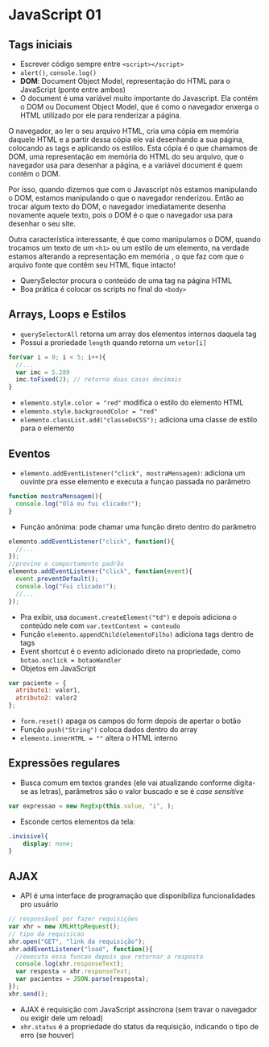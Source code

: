 # JavaScript 01

## Tags iniciais
- Escrever código sempre entre ```<script></script>```
- ```alert()```, ```console.log()```
- **DOM**: Document Object Model, representação do HTML para o JavaScript (ponte entre ambos)
 - O document é uma variável muito importante do Javascript. Ela contém o DOM ou Document Object Model, que é como o navegador enxerga o HTML utilizado por ele para renderizar a página.

O navegador, ao ler o seu arquivo HTML, cria uma cópia em memória daquele HTML e a partir dessa cópia ele vai desenhando a sua página, colocando as tags e aplicando os estilos. Esta cópia é o que chamamos de DOM, uma representação em memória do HTML do seu arquivo, que o navegador usa para desenhar a página, e a variável document é quem contêm o DOM.

Por isso, quando dizemos que com o Javascript nós estamos manipulando o DOM, estamos manipulando o que o navegador renderizou. Então ao trocar algum texto do DOM, o navegador imediatamente desenha novamente aquele texto, pois o DOM é o que o navegador usa para desenhar o seu site.

Outra característica interessante, é que como manipulamos o DOM, quando trocamos um texto de um ```<h1>``` ou um estilo de um elemento, na verdade estamos alterando a representação em memória , o que faz com que o arquivo fonte que contêm seu HTML fique intacto!

- QuerySelector procura o conteúdo de uma tag na página HTML
- Boa prática é colocar os scripts no final do ```<body>```

## Arrays, Loops e Estilos
- ```querySelectorAll``` retorna um array dos elementos internos daquela tag
 - Possui a proriedade ```length``` quando retorna um ```vetor[i]```
```JavaScript
for(var i = 0; i < 5; i++){
  //...
  var imc = 5.289
  imc.toFixed(2); // retorna duas casas decimais
}
```
- ```elemento.style.color = "red"``` modifica o estilo do elemento HTML
- ```elemento.style.backgroundColor = "red"```
- ```elemento.classList.add("classeDoCSS");``` adiciona uma classe de estilo para o elemento

## Eventos
- ```elemento.addEventListener("click", mostraMensagem)```: adiciona um ouvinte pra esse elemento e executa a funçao passada no parâmetro
```JavaScript
function mostraMensagem(){
  console.log("Olá eu fui clicado!");
}
```
- Função anônima: pode chamar uma função direto dentro do parâmetro
```JavaScript
elemento.addEventListener("click", function(){
  //...
});
//previne o comportamento padrão
elemento.addEventListener("click", function(event){
  event.preventDefault();
  console.log("Fui clicado!");
  //...
});
```
- Pra exibir, usa ```document.createElement("td")``` e depois adiciona o conteúdo nele com ```var.textContent = conteudo```
- Função ```elemento.appendChild(elementoFilho)``` adiciona tags dentro de tags
- Event shortcut é o evento adicionado direto na propriedade, como ```botao.onclick = botaoHandler```
- Objetos em JavaScript
```JavaScript
var paciente = {
  atributo1: valor1,
  atributo2: valor2
};
```
- ```form.reset()``` apaga os campos do form depois de apertar o botão
- Função ```push("String")``` coloca dados dentro do array
- ```elemento.innerHTML = ""``` altera o HTML interno

## Expressões regulares
- Busca comum em textos grandes (ele vai atualizando conforme digita-se as letras), parâmetros são o valor buscado e se é *case sensitive*
```Javascript
var expressao = new RegExp(this.value, "i", );
```
- Esconde certos elementos da tela:
```CSS
.invisivel{
    display: none;
}
```

## AJAX
- API é uma interface de programação que disponibiliza funcionalidades pro usuário
```JavaScript
// responsável por fazer requisições
var xhr = new XMLHttpRequest();
// tipo da requisicao
xhr.open("GET", "link da requisição");
xhr.addEventListener("load", function(){
  //executa essa funcao depois que retornar a resposta
  console.log(xhr.responseText);
  var resposta = xhr.responseText;
  var pacientes = JSON.parse(resposta);
});
xhr.send();
```
- AJAX é requisição com JavaScript assíncrona (sem travar o navegador ou exigir dele um reload)
- ```xhr.status``` é a propriedade do status da requisição, indicando o tipo de erro (se houver)
